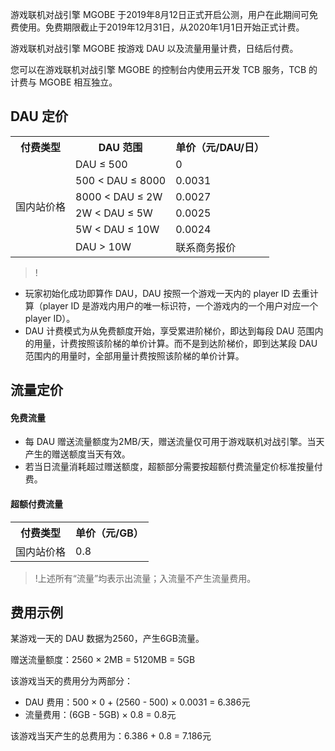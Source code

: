 游戏联机对战引擎 MGOBE 于2019年8月12日正式开启公测，用户在此期间可免费使用。免费期限截止于2019年12月31日，从2020年1月1日开始正式计费。

游戏联机对战引擎 MGOBE 按游戏 DAU 以及流量用量计费，日结后付费。

您可以在游戏联机对战引擎 MGOBE 的控制台内使用云开发 TCB 服务，TCB 的计费与 MGOBE 相互独立。


## DAU 定价


<table>
   <tr>
      <th >付费类型</th>
      <th >DAU 范围</th>
      <th>单价（元/DAU/日）</th>
   </tr>
   <tr>
      <td rowspan="7">国内站价格</td>
   </tr>
   <tr>
      <td >DAU ≤ 500</td>
      <td>0</td>
   </tr>
   <tr>
      <td>500 < DAU ≤ 8000</td>
      <td>0.0031</td>
   </tr>
   <tr>
      <td>8000 < DAU ≤ 2W</td>
      <td>0.0027</td>
   </tr>
   <tr>
      <td>2W < DAU ≤ 5W</td>
      <td>0.0025</td>
   </tr>
   <tr>
      <td>5W < DAU ≤ 10W</td>
      <td>0.0024</td>
   </tr>
   <tr>
      <td>DAU > 10W </td>
      <td>联系商务报价</td>
   </tr>
</table>


>!
- 玩家初始化成功即算作 DAU，DAU 按照一个游戏一天内的 player ID 去重计算（player ID 是游戏内用户的唯一标识符，一个游戏内的一个用户对应一个 player ID）。
- DAU 计费模式为从免费额度开始，享受累进阶梯价，即达到每段 DAU 范围内的用量，计费按照该阶梯的单价计算。而不是到达阶梯价，即到达某段 DAU 范围内的用量时，全部用量计费按照该阶梯的单价计算。



## 流量定价

#### 免费流量
- 每 DAU 赠送流量额度为2MB/天，赠送流量仅可用于游戏联机对战引擎。当天产生的赠送额度当天有效。
- 若当日流量消耗超过赠送额度，超额部分需要按超额付费流量定价标准按量付费。

#### 超额付费流量

<table>
   <tr>
      <th >付费类型</th>
      <th >单价（元/GB）</th>
   </tr>
   <tr>
      <td>国内站价格</td>
      <td>0.8</td>
   </tr>
</table>


>!上述所有“流量”均表示出流量；入流量不产生流量费用。

## 费用示例

某游戏一天的 DAU 数据为2560，产生6GB流量。

赠送流量额度：2560 × 2MB = 5120MB = 5GB

该游戏当天的费用分为两部分：
- DAU 费用：500 × 0 + (2560 - 500) × 0.0031 = 6.386元
- 流量费用：(6GB - 5GB) × 0.8 = 0.8元

该游戏当天产生的总费用为：6.386 + 0.8 = 7.186元


